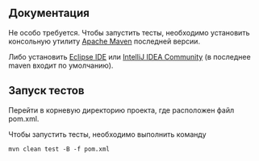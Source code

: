 Документация
--
Не особо требуется.
Чтобы запустить тесты, необходимо установить консольную утилиту [Apache Maven](https://maven.apache.org/download.cgi) последней версии.

Либо установить [Eclipse IDE](https://www.eclipse.org/downloads/) или [IntelliJ IDEA Community](https://www.jetbrains.com/idea/download/) (в последнее maven входит по умолчанию).

Запуск тестов
--
Перейти в корневую директорию проекта, где расположен файл pom.xml. 

Чтобы запустить тесты, необходимо выполнить команду
```
mvn clean test -B -f pom.xml 
```